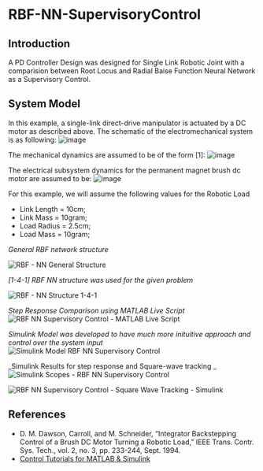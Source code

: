 # RBF-NN-SupervisoryControl

## Introduction
A PD Controller Design was designed for Single Link Robotic Joint with a comparision between Root Locus and Radial Baise Function Neural Network as a Supervisory Control.

## System Model
In this example, a single-link direct-drive manipulator is actuated by a DC motor as described above. The schematic of the electromechanical system is as following:
![image](https://github.com/auwahmad/RBF-NN-SupervisoryControl/assets/70074147/e3e8df24-08af-4362-860b-9ff445d759c3)

The mechanical dynamics are assumed to be of the form [1]:
![image](https://github.com/auwahmad/RBF-NN-SupervisoryControl/assets/70074147/d7f58b78-ac20-4da2-a517-744e301f5fde)

The electrical subsystem dynamics for the permanent magnet brush dc motor are assumed to be: 
![image](https://github.com/auwahmad/RBF-NN-SupervisoryControl/assets/70074147/3004f001-97dd-4ad6-9a05-cb64c6453c8e)

For this example, we will assume the following values for the Robotic Load
- Link Length = 10cm;     
- Link Mass = 10gram;
- Load Radius = 2.5cm;
- Load Mass = 10gram;    

_General RBF network structure_

![RBF - NN General Structure](https://github.com/auwahmad/RBF-NN-SupervisoryControl/assets/70074147/d0a32a60-c309-45cd-8f6c-44b0f7d213d1)

_[1-4-1] RBF NN structure was used for the given problem_

![RBF - NN Structure  1-4-1](https://github.com/auwahmad/RBF-NN-SupervisoryControl/assets/70074147/e85f807c-f04a-494a-abda-3df40e6b888d)

_Step Response Comparison using MATLAB Live Script_
![RBF NN Supervisory Control - MATLAB Live Script](https://github.com/auwahmad/RBF-NN-SupervisoryControl/assets/70074147/c27b667c-6237-4a9d-8832-5590209ce482)

_Simulink Model was developed to have much more inituitive approach and control over the system input_
![Simulink Model RBF NN Supervisory Control](https://github.com/auwahmad/RBF-NN-SupervisoryControl/assets/70074147/84045162-c9ce-40bb-a054-60098dfdb05a)

_Simulink Results for step response and Square-wave tracking _
![Simulink Scopes - RBF NN Supervisory Control](https://github.com/auwahmad/RBF-NN-SupervisoryControl/assets/70074147/f2128ef7-c90e-411b-bf65-d385afba8d1e)


![RBF NN Supervisory Control - Square Wave Tracking - Simulink](https://github.com/auwahmad/RBF-NN-SupervisoryControl/assets/70074147/385c96ee-da69-4a99-aacf-e47b48bdf46d)

## References
- D. M. Dawson, Carroll, and M. Schneider, “Integrator Backstepping Control of a Brush DC Motor Turning a Robotic Load,” IEEE Trans. Contr. Sys. Tech., vol. 2, no. 3, pp. 233-244, Sept. 1994.
- [Control Tutorials for MATLAB & Simulink](https://ctms.engin.umich.edu/CTMS/index.php?example=MotorPosition&section=SystemModeling)
